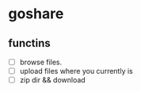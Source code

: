 # goshare

## functins

- [ ] browse files.
- [ ] upload files where you currently is
- [ ] zip dir && download
